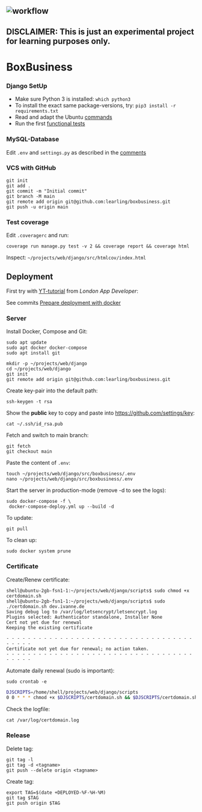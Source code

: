 ![workflow](https://github.com/learling/boxbusiness/actions/workflows/django.yml/badge.svg)
---
**DISCLAIMER**: This is just an experimental project for learning purposes only.
---
# BoxBusiness
### Django SetUp
- Make sure Python 3 is installed: ```which python3```
- To install the exact same package-versions, try:
```pip3 install -r requirements.txt```
- Read and adapt the Ubuntu [commands](setup/commands.txt)
- Run the first [functional tests](src/functional_tests.py)
### MySQL-Database
Edit ```.env``` and ```settings.py``` as described in the [comments](src/boxbusiness/__init__.py)
### VCS with GitHub
```console
git init
git add .
git commit -m "Initial commit"
git branch -M main
git remote add origin git@github.com:learling/boxbusiness.git
git push -u origin main
```
### Test coverage
Edit ```.coveragerc``` and run:
```console
coverage run manage.py test -v 2 && coverage report && coverage html
```
Inspect: ```~/projects/web/django/src/htmlcov/index.html```
## Deployment
First try with [YT-tutorial](https://www.youtube.com/watch?v=nh1ynJGJuT8) from 
*London App Developer*:

See commits [Prepare deployment with docker](https://github.com/learling/boxbusiness/commit/1da4daf036c6dd41abaf2e9e7e878cf490c3aad9)
### Server

Install Docker, Compose and Git:

```console
sudo apt update
sudo apt docker docker-compose
sudo apt install git
```
```console
mkdir -p ~/projects/web/django
cd ~/projects/web/django
git init
git remote add origin git@github.com:learling/boxbusiness.git
```
Create key-pair into the default path:
```console
ssh-keygen -t rsa
```
Show the **public** key to copy and paste into https://github.com/settings/key:
```console
cat ~/.ssh/id_rsa.pub
```
Fetch and switch to main branch:
```console
git fetch
git checkout main
```
Paste the content of ```.env```:
```console
touch ~/projects/web/django/src/boxbusiness/.env
nano ~/projects/web/django/src/boxbusiness/.env
```
Start the server in production-mode (remove -d to see the logs):
```console
sudo docker-compose -f \
 docker-compose-deploy.yml up --build -d
```
To update:
```console
git pull
```
To clean up:
```console
sudo docker system prune
```
### Certificate
Create/Renew certificate:
```console
shell@ubuntu-2gb-fsn1-1:~/projects/web/django/scripts$ sudo chmod +x certdomain.sh 
shell@ubuntu-2gb-fsn1-1:~/projects/web/django/scripts$ sudo ./certdomain.sh dev.ivanne.de
Saving debug log to /var/log/letsencrypt/letsencrypt.log
Plugins selected: Authenticator standalone, Installer None
Cert not yet due for renewal
Keeping the existing certificate

- - - - - - - - - - - - - - - - - - - - - - - - - - - - - - - - - - - - - - - -
Certificate not yet due for renewal; no action taken.
- - - - - - - - - - - - - - - - - - - - - - - - - - - - - - - - - - - - - - - -
```
Automate daily renewal (sudo is important):
```console
sudo crontab -e
```
```bash
DJSCRIPTS=/home/shell/projects/web/django/scripts
0 0 * * * chmod +x $DJSCRIPTS/certdomain.sh && $DJSCRIPTS/certdomain.sh dev.ivanne.de > /var/log/certdomain.log 2>&1
```
Check the logfile:
```console
cat /var/log/certdomain.log
```
### Release
Delete tag:
```console
git tag -l
git tag -d <tagname>
git push --delete origin <tagname>
```
Create tag:
```console
export TAG=$(date +DEPLOYED-%F-%H-%M)
git tag $TAG
git push origin $TAG
```